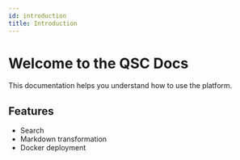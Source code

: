 ```yaml
---
id: introduction
title: Introduction
---
```

# Welcome to the QSC Docs

This documentation helps you understand how to use the platform.

## Features

- Search
- Markdown transformation
- Docker deployment
